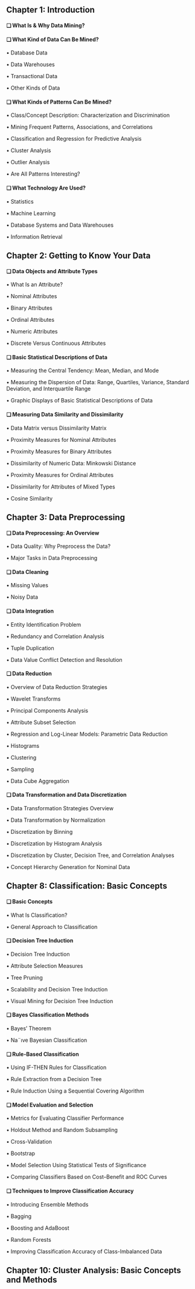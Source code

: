 ## Chapter 1: Introduction

#### ❑ What Is & Why Data Mining?


#### ❑ What Kind of Data Can Be Mined?


• Database Data

• Data Warehouses

• Transactional Data

• Other Kinds of Data


#### ❑ What Kinds of Patterns Can Be Mined?


• Class/Concept Description: Characterization and Discrimination

• Mining Frequent Patterns, Associations, and Correlations

• Classification and Regression for Predictive Analysis

• Cluster Analysis

• Outlier Analysis

• Are All Patterns Interesting?


#### ❑ What Technology Are Used?


• Statistics

• Machine Learning

• Database Systems and Data Warehouses

• Information Retrieval



## Chapter 2: Getting to Know Your Data


#### ❑ Data Objects and Attribute Types


• What Is an Attribute?

• Nominal Attributes

• Binary Attributes

• Ordinal Attributes

• Numeric Attributes

• Discrete Versus Continuous Attributes


#### ❑ Basic Statistical Descriptions of Data


• Measuring the Central Tendency: Mean, Median, and Mode

• Measuring the Dispersion of Data: Range, Quartiles, Variance, Standard Deviation, and Interquartile Range

• Graphic Displays of Basic Statistical Descriptions of Data


#### ❑ Measuring Data Similarity and Dissimilarity


• Data Matrix versus Dissimilarity Matrix

• Proximity Measures for Nominal Attributes

• Proximity Measures for Binary Attributes

• Dissimilarity of Numeric Data: Minkowski Distance

• Proximity Measures for Ordinal Attributes

• Dissimilarity for Attributes of Mixed Types

• Cosine Similarity




## Chapter 3: Data Preprocessing


#### ❑ Data Preprocessing: An Overview


• Data Quality: Why Preprocess the Data?

• Major Tasks in Data Preprocessing


#### ❑ Data Cleaning


• Missing Values

• Noisy Data


#### ❑ Data Integration


• Entity Identification Problem

• Redundancy and Correlation Analysis

• Tuple Duplication

• Data Value Conflict Detection and Resolution


#### ❑ Data Reduction


• Overview of Data Reduction Strategies

• Wavelet Transforms

• Principal Components Analysis

• Attribute Subset Selection

• Regression and Log-Linear Models: Parametric Data Reduction

• Histograms

• Clustering

• Sampling

• Data Cube Aggregation


#### ❑ Data Transformation and Data Discretization


• Data Transformation Strategies Overview

• Data Transformation by Normalization

• Discretization by Binning

• Discretization by Histogram Analysis

• Discretization by Cluster, Decision Tree, and Correlation Analyses

• Concept Hierarchy Generation for Nominal Data




## Chapter 8: Classification: Basic Concepts


#### ❑ Basic Concepts


• What Is Classification?

• General Approach to Classification


#### ❑ Decision Tree Induction


• Decision Tree Induction

• Attribute Selection Measures

• Tree Pruning

• Scalability and Decision Tree Induction

• Visual Mining for Decision Tree Induction


#### ❑ Bayes Classification Methods

• Bayes’ Theorem

• Na¨ıve Bayesian Classification


#### ❑ Rule-Based Classification


• Using IF-THEN Rules for Classification

• Rule Extraction from a Decision Tree

• Rule Induction Using a Sequential Covering Algorithm


#### ❑ Model Evaluation and Selection


• Metrics for Evaluating Classifier Performance

• Holdout Method and Random Subsampling

• Cross-Validation

• Bootstrap

• Model Selection Using Statistical Tests of Significance

• Comparing Classifiers Based on Cost–Benefit and ROC Curves


#### ❑ Techniques to Improve Classification Accuracy


• Introducing Ensemble Methods

• Bagging

• Boosting and AdaBoost

• Random Forests

• Improving Classification Accuracy of Class-Imbalanced Data



## Chapter 10: Cluster Analysis: Basic Concepts and Methods
